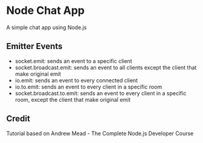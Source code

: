 # Node Chat App
A simple chat app using Node.js

## Emitter Events

- socket.emit: sends an event to a specific client
- socket.broadcast.emit: sends an event to all clients except the client that make original emit
- io.emit: sends an event to every connected client
- io.to.emit: sends an event to every client in a specific room
- socket.broadcast.to.emit: sends an event to every client in a specific room, except the client that make original emit


## Credit
Tutorial based on Andrew Mead - The Complete Node.js Developer Course